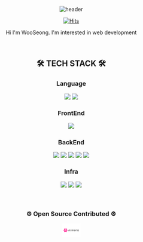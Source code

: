 <div align="center">
  
  ![header](https://capsule-render.vercel.app/api?type=waving&color=auto&height=300&section=header&text=Welcome%20to%20WooSeong%20github&fontSize=50)
  
  [![Hits](https://hits.seeyoufarm.com/api/count/incr/badge.svg?url=https%3A%2F%2Fgithub.com%2Fwooseongshin&count_bg=%2379C83D&title_bg=%23555555&icon=&icon_color=%23E7E7E7&title=hits&edge_flat=false)](https://hits.seeyoufarm.com)
  
  Hi I'm WooSeong. I'm interested in web development


  <br>
  
  ## 🛠 TECH STACK 🛠
  
  ### Language
  <img src="https://img.shields.io/badge/Typescript-3178C6?style=flat&logo=typescript&logoColor=white"/>
  <img src="https://img.shields.io/badge/Java-007396?style=flat&logo=java&logoColor=white">
  
  ### FrontEnd
  <img src="https://img.shields.io/badge/React-61DAFB?style=flat&logo=react&logoColor=white">
  
  ### BackEnd
  <img src="https://img.shields.io/badge/Spring-6DB33F?style=flat&logo=Spring&logoColor=white">
  <img src="https://img.shields.io/badge/MySQL-4479A1?style=flat&logo=mysql&logoColor=white">
  <img src="https://img.shields.io/badge/Redis-DC382D?style=flat&logo=redis&logoColor=white">
  <img src="https://img.shields.io/badge/NestJS-E0234E?style=flat&logo=nestjs&logoColor=white"/>
  <img src="https://img.shields.io/badge/Express-000000?style=flat&logo=express&logoColor=white"/>
  
  ### Infra
  <img src="https://img.shields.io/badge/Docker-2496ED?style=flat&logo=Docker&logoColor=white"/>
  <img src="https://img.shields.io/badge/NCP-03C75A?style=flat&logo=Naver&logoColor=white"/>
  <img src="https://img.shields.io/badge/Nginx-009639?style=flat&logo=Nginx&logoColor=white"/>
  
  <br>
  <br>
  <br>
  
  ### ⚙ Open Source Contributed ⚙
  
 <a href="https://github.com/line/armeria" target="_blank"><img src="https://github.com/line/armeria/raw/master/site/src/design/armeria_icon_and_text_horiz.svg" width=10%>
  


